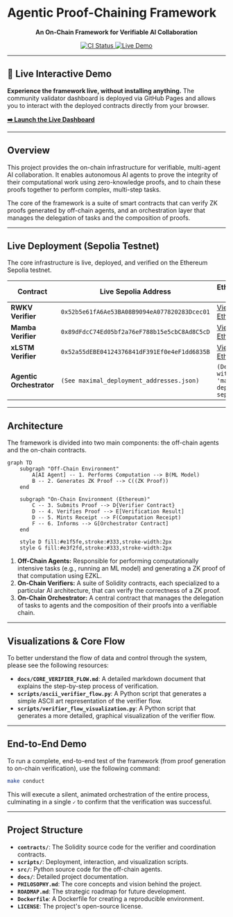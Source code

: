 # Agentic Proof-Chaining Framework

<p align="center">
  <strong>An On-Chain Framework for Verifiable AI Collaboration</strong>
</p>
<p align="center">
  <a href="https://github.com/bmorphism/ezkl-ethglobal2025/actions/workflows/ci.yml">
    <img src="https://github.com/bmorphism/ezkl-ethglobal2025/actions/workflows/ci.yml/badge.svg" alt="CI Status">
  </a>
  <a href="https://bmorphism.github.io/ezkl-ethglobal2025/">
    <img src="https://img.shields.io/badge/Live_Demo-Dashboard-brightgreen" alt="Live Demo">
  </a>
</p>

---

## 🚀 Live Interactive Demo

**Experience the framework live, without installing anything.** The community validator dashboard is deployed via GitHub Pages and allows you to interact with the deployed contracts directly from your browser.

**[➡️ Launch the Live Dashboard](https://bmorphism.github.io/ezkl-ethglobal2025/)**

---

## Overview

This project provides the on-chain infrastructure for verifiable, multi-agent AI collaboration. It enables autonomous AI agents to prove the integrity of their computational work using zero-knowledge proofs, and to chain these proofs together to perform complex, multi-step tasks.

The core of the framework is a suite of smart contracts that can verify ZK proofs generated by off-chain agents, and an orchestration layer that manages the delegation of tasks and the composition of proofs.

---

## Live Deployment (Sepolia Testnet)

The core infrastructure is live, deployed, and verified on the Ethereum Sepolia testnet.

| Contract                 | Live Sepolia Address                               | Etherscan Link                                                                                             |
| ------------------------ | -------------------------------------------------- | ---------------------------------------------------------------------------------------------------------- |
| **RWKV Verifier**        | `0x52b5e61fA6Ae53BA08B9094eA077820283Dcec01`       | [View on Etherscan](https://sepolia.etherscan.io/address/0x52b5e61fA6Ae53BA08B9094eA077820283Dcec01)       |
| **Mamba Verifier**       | `0x89dFdcC74Ed05bf2a76eF788b15e5cbC8Ad8C5cD`       | [View on Etherscan](https://sepolia.etherscan.io/address/0x89dFdcC74Ed05bf2a76eF788b15e5cbC8Ad8C5cD)       |
| **xLSTM Verifier**       | `0x52a55dEBE04124376841dF391Ef0e4eF1dd6835B`       | [View on Etherscan](https://sepolia.etherscan.io/address/0x52a55dEBE04124376841dF391Ef0e4eF1dd6835B)       |
| **Agentic Orchestrator** | `(See maximal_deployment_addresses.json)`          | `(Deploy with 'make deploy-sepolia')`                                                                      |

---

## Architecture

The framework is divided into two main components: the off-chain agents and the on-chain contracts.

```mermaid
graph TD
    subgraph "Off-Chain Environment"
        A[AI Agent] -- 1. Performs Computation --> B(ML Model)
        B -- 2. Generates ZK Proof --> C((ZK Proof))
    end

    subgraph "On-Chain Environment (Ethereum)"
        C -- 3. Submits Proof --> D{Verifier Contract}
        D -- 4. Verifies Proof --> E[Verification Result]
        D -- 5. Mints Receipt --> F(Computation Receipt)
        F -- 6. Informs --> G[Orchestrator Contract]
    end

    style D fill:#e1f5fe,stroke:#333,stroke-width:2px
    style G fill:#e3f2fd,stroke:#333,stroke-width:2px
```

1.  **Off-Chain Agents:** Responsible for performing computationally intensive tasks (e.g., running an ML model) and generating a ZK proof of that computation using EZKL.
2.  **On-Chain Verifiers:** A suite of Solidity contracts, each specialized to a particular AI architecture, that can verify the correctness of a ZK proof.
3.  **On-Chain Orchestrator:** A central contract that manages the delegation of tasks to agents and the composition of their proofs into a verifiable chain.

---

## Visualizations & Core Flow

To better understand the flow of data and control through the system, please see the following resources:

*   **`docs/CORE_VERIFIER_FLOW.md`**: A detailed markdown document that explains the step-by-step process of verification.
*   **`scripts/ascii_verifier_flow.py`**: A Python script that generates a simple ASCII art representation of the verifier flow.
*   **`scripts/verifier_flow_visualization.py`**: A Python script that generates a more detailed, graphical visualization of the verifier flow.

---

## End-to-End Demo

To run a complete, end-to-end test of the framework (from proof generation to on-chain verification), use the following command:

```bash
make conduct
```

This will execute a silent, animated orchestration of the entire process, culminating in a single `✓` to confirm that the verification was successful.

---

## Project Structure

*   **`contracts/`**: The Solidity source code for the verifier and coordination contracts.
*   **`scripts/`**: Deployment, interaction, and visualization scripts.
*   **`src/`**: Python source code for the off-chain agents.
*   **`docs/`**: Detailed project documentation.
*   **`PHILOSOPHY.md`**: The core concepts and vision behind the project.
*   **`ROADMAP.md`**: The strategic roadmap for future development.
*   **`Dockerfile`**: A Dockerfile for creating a reproducible environment.
*   **`LICENSE`**: The project's open-source license.
